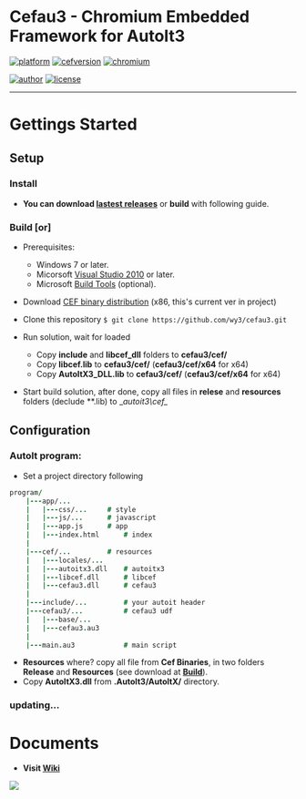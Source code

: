 Cefau3 - Chromium Embedded Framework for AutoIt3
===
[![platform](https://img.shields.io/badge/platform-win32-lightgrey.svg?longCache=true&style=flat-square)]()
[![cefversion](https://img.shields.io/badge/cef-3.3112-blue.svg?longCache=true&style=flat-square)](http://opensource.spotify.com/cefbuilds/index.html)
[![chromium](https://img.shields.io/badge/chromium-61.0.3-red.svg?longCache=true&style=flat-square)]()

[![author](https://img.shields.io/badge/author-wuuyi123-orange.svg?longCache=true&style=flat-square)](https://github.com/wy3)
[![license](https://img.shields.io/badge/license-MIT-green.svg?longCache=true&style=flat-square)](https://github.com/wy3/cefau3/blob/master/LICENSE)

-------
# Gettings Started

## Setup

### Install

- **You can download [lastest releases](https://github.com/wy3/cefau3/releases)** or **build** with following guide.

### Build [or]

- Prerequisites: 
	- Windows 7 or later.
	- Micorsoft [Visual Studio 2010](https://www.visualstudio.com) or later.
	- Microsoft [Build Tools](https://www.microsoft.com/en-us/download/details.aspx?id=48159) (optional).
	
- Download [CEF binary distribution](http://opensource.spotify.com/cefbuilds/cef_binary_3.3163.1671.g700dc25_windows32_minimal.tar.bz2) (x86, this's current ver in project)
- Clone this repository `$ git clone https://github.com/wy3/cefau3.git`
- Run solution, wait for loaded
	- Copy __include__ and __libcef_dll__ folders to __cefau3/cef/__
	- Copy __libcef.lib__ to __cefau3/cef/__ (__cefau3/cef/x64__ for x64)
	- Copy __AutoItX3_DLL.lib__ to __cefau3/cef/__ (__cefau3/cef/x64__ for x64)
- Start build solution, after done, copy all files in __relese__ and __resources__ folders (declude **.lib) to __autoit3\cef\__

## Configuration

### AutoIt program:

- Set a project directory following

```j
program/
	|---app/...
	|	|---css/...		# style
	|	|---js/...		# javascript
	|	|---app.js		# app
	|	|---index.html		# index
	|
	|---cef/...			# resources
	|	|---locales/...
	|	|---autoitx3.dll	# autoitx3
	|	|---libcef.dll		# libcef
	|	|---cefau3.dll		# cefau3
	|
	|---include/...			# your autoit header
	|---cefau3/...			# cefau3 udf
	|	|---base/...
	|	|---cefau3.au3
	|
	|---main.au3			# main script
```

- **Resources** where? copy all file from **Cef Binaries**, in two folders **Release** and **Resources** (see download at [**Build**](https://github.com/wy3/cefau3/blob/master/README.md#build-or)).
- Copy **AutoItX3.dll** from **.AutoIt3/AutoItX/** directory.

### updating...

# Documents
- **Visit [Wiki](https://github.com/wy3/cefau3/wiki)**

![](https://github.com/wy3/data/raw/master/cefau3-test.png)
